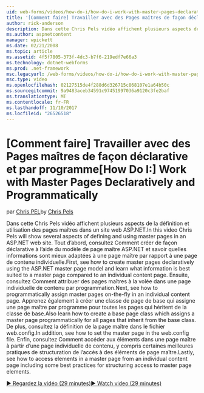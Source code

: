 ```yaml
---
uid: web-forms/videos/how-do-i/how-do-i-work-with-master-pages-declaratively-and-programmatically
title: '[Comment faire] Travailler avec des Pages maîtres de façon déclarative et par programme | Documents Microsoft'
author: rick-anderson
description: Dans cette Chris Pels vidéo affichent plusieurs aspects de la définition et utilisation des pages maîtres dans un site web ASP.NET. Tout d’abord, consultez Comment créer des pages maîtres declarati...
ms.author: aspnetcontent
manager: wpickett
ms.date: 02/21/2008
ms.topic: article
ms.assetid: 4f5f7805-373f-4dc3-b7f6-219edf7e66a3
ms.technology: dotnet-webforms
ms.prod: .net-framework
msc.legacyurl: /web-forms/videos/how-do-i/how-do-i-work-with-master-pages-declaratively-and-programmatically
msc.type: video
ms.openlocfilehash: 02127515de4f288d6d326715c868107e1a64b50c
ms.sourcegitcommit: 9a9483aceb34591c97451997036a9120c3fe2baf
ms.translationtype: MT
ms.contentlocale: fr-FR
ms.lasthandoff: 11/10/2017
ms.locfileid: "26526518"
---
```

<a name="how-do-i-work-with-master-pages-declaratively-and-programmatically"></a><span data-ttu-id="518c9-104">[Comment faire] Travailler avec des Pages maîtres de façon déclarative et par programme</span><span class="sxs-lookup"><span data-stu-id="518c9-104">[How Do I:] Work with Master Pages Declaratively and Programmatically</span></span>
====================
<span data-ttu-id="518c9-105">par [Chris PEL](https://twitter.com/chrispels)</span><span class="sxs-lookup"><span data-stu-id="518c9-105">by [Chris Pels](https://twitter.com/chrispels)</span></span>

<span data-ttu-id="518c9-106">Dans cette Chris Pels vidéo affichent plusieurs aspects de la définition et utilisation des pages maîtres dans un site web ASP.NET.</span><span class="sxs-lookup"><span data-stu-id="518c9-106">In this video Chris Pels will show several aspects of defining and using master pages in an ASP.NET web site.</span></span> <span data-ttu-id="518c9-107">Tout d’abord, consultez Comment créer de façon déclarative à l’aide du modèle de page maître ASP.NET et savoir quelles informations sont mieux adaptées à une page maître par rapport à une page de contenu individuelle.</span><span class="sxs-lookup"><span data-stu-id="518c9-107">First, see how to create master pages declaratively using the ASP.NET master page model and learn what information is best suited to a master page compared to an individual content page.</span></span> <span data-ttu-id="518c9-108">Ensuite, consultez Comment attribuer des pages maîtres à la volée dans une page individuelle de contenu par programmation.</span><span class="sxs-lookup"><span data-stu-id="518c9-108">Next, see how to programmatically assign master pages on-the-fly in an individual content page.</span></span> <span data-ttu-id="518c9-109">Apprenez également à créer une classe de page de base qui assigne une page maître par programme pour toutes les pages qui héritent de la classe de base.</span><span class="sxs-lookup"><span data-stu-id="518c9-109">Also learn how to create a base page class which assigns a master page programmatically for all pages that inherit from the base class.</span></span> <span data-ttu-id="518c9-110">De plus, consultez la définition de la page maître dans le fichier web.config.</span><span class="sxs-lookup"><span data-stu-id="518c9-110">In addition, see how to set the master page in the web.config file.</span></span> <span data-ttu-id="518c9-111">Enfin, consultez Comment accéder aux éléments dans une page maître à partir d’une page individuelle de contenu, y compris certaines meilleures pratiques de structuration de l’accès à des éléments de page maître.</span><span class="sxs-lookup"><span data-stu-id="518c9-111">Lastly, see how to access elements in a master page from an individual content page including some best practices for structuring access to master page elements.</span></span>

[<span data-ttu-id="518c9-112">&#9654; Regardez la vidéo (29 minutes)</span><span class="sxs-lookup"><span data-stu-id="518c9-112">&#9654; Watch video (29 minutes)</span></span>](https://channel9.msdn.com/Blogs/ASP-NET-Site-Videos/how-do-i-work-with-master-pages-declaratively-and-programmatically)
